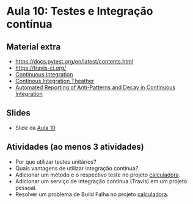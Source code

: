 # Aula 10: Testes e Integração contínua

## Material extra

- https://docs.pytest.org/en/latest/contents.html
- https://travis-ci.org/
- [Continuous Integration](https://martinfowler.com/articles/continuousIntegration.html)
- [Continous Integration Theather](http://gustavopinto.org/lost+found/esem2019b.pdf)
- [Automated Reporting of Anti-Patterns and Decay in Continuous Integration](https://zenodo.org/record/2578271#.XS2qpHvQ_MI)

## Slides

- Slide da [Aula 10](https://docs.google.com/presentation/d/1bkefZ1Bn8Y0GAchiZqlWNtwV09DWIxZ0F30ajR-HD0s/edit?usp=sharing)

## Atividades (ao menos 3 atividades)

- Por que utilizar testes unitários?
- Quais vantagens de utilizar integração contínua?
- Adicionar um método e o respectivo teste no projeto [calculadora](https://github.com/wagnernegrao/calculadora-CI).
- Adicionar um serviço de integração contínua (Travis) em um projeto pessoal.
- Resolver um problema de Build Falha no projeto [calculadora](https://github.com/wagnernegrao/calculadora-CI).

